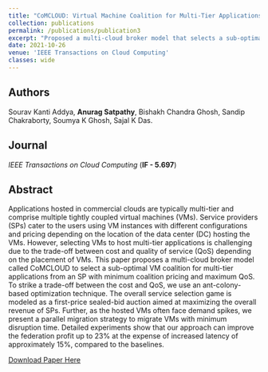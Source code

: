 ```yaml
---
title: "CoMCLOUD: Virtual Machine Coalition for Multi-Tier Applications over Multi-Cloud Environments"
collection: publications
permalink: /publications/publication3
excerpt: "Proposed a multi-cloud broker model that selects a sub-optimal virtual machine coalition for multi-tier applications from an service provider catering to minimum coalition pricing and maximum quality-of-service for end users."
date: 2021-10-26
venue: 'IEEE Transactions on Cloud Computing'
classes: wide
---
```

## Authors
Sourav Kanti Addya, **Anurag Satpathy**, Bishakh Chandra Ghosh, Sandip Chakraborty, Soumya K Ghosh, Sajal K Das.

## Journal
*IEEE Transactions on Cloud Computing* (**IF - 5.697**)

## Abstract
Applications hosted in commercial clouds are typically multi-tier and comprise multiple tightly coupled virtual machines (VMs). Service providers (SPs) cater to the users using VM instances with different configurations and pricing depending on the location of the data center (DC) hosting the VMs. However, selecting VMs to host multi-tier applications is challenging due to the trade-off between cost and quality of service (QoS) depending on the placement of VMs. This paper proposes a multi-cloud broker model called CoMCLOUD to select a sub-optimal VM coalition for multi-tier applications from an SP with minimum coalition pricing and maximum QoS. To strike a trade-off between the cost and QoS, we use an ant-colony-based optimization technique. The overall service selection game is modeled as a first-price sealed-bid auction aimed at maximizing the overall revenue of SPs. Further, as the hosted VMs often face demand spikes, we present a parallel migration strategy to migrate VMs with minimum disruption time. Detailed experiments show that our approach can improve the federation profit up to 23% at the expense of increased latency of approximately 15%, compared to the baselines.

[Download Paper Here](https://ieeexplore.ieee.org/abstract/document/9585379)
